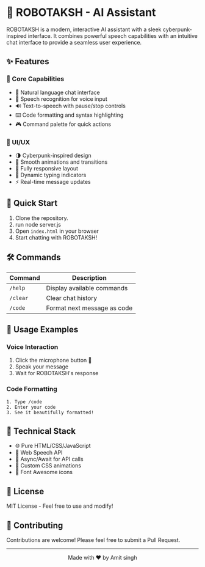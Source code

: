 # 🤖 ROBOTAKSH - AI Assistant

ROBOTAKSH is a modern, interactive AI assistant with a sleek cyberpunk-inspired interface. It combines powerful speech capabilities with an intuitive chat interface to provide a seamless user experience.

## ✨ Features

### 🎯 Core Capabilities
- 💬 Natural language chat interface
- 🎤 Speech recognition for voice input
- 🔊 Text-to-speech with pause/stop controls
- ⌨️ Code formatting and syntax highlighting
- 🎮 Command palette for quick actions

### 🎨 UI/UX
- 🌗 Cyberpunk-inspired design
- 💫 Smooth animations and transitions
- 📱 Fully responsive layout
- 🌊 Dynamic typing indicators
- ⚡ Real-time message updates

## 🚀 Quick Start

1. Clone the repository.
2. run node server.js
3. Open `index.html` in your browser
4. Start chatting with ROBOTAKSH!

## 🛠️ Commands

| Command | Description |
|---------|-------------|
| `/help` | Display available commands |
| `/clear` | Clear chat history |
| `/code` | Format next message as code |

## 🎯 Usage Examples

### Voice Interaction
1. Click the microphone button 🎤
2. Speak your message
3. Wait for ROBOTAKSH's response

### Code Formatting
```
1. Type /code
2. Enter your code
3. See it beautifully formatted!
```

## 🔧 Technical Stack

- 🌐 Pure HTML/CSS/JavaScript
- 🎤 Web Speech API
- 🔄 Async/Await for API calls
- 💅 Custom CSS animations
- 🎨 Font Awesome icons

## 📝 License

MIT License - Feel free to use and modify!

## 🤝 Contributing

Contributions are welcome! Please feel free to submit a Pull Request.

---

<div align="center">
  Made with ❤️ by Amit singh
  
</div>
